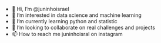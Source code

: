 - 👋 Hi, I’m @juninhoisrael
- 👀 I’m interested in data science and machine learning
- 🌱 I’m currently learning python and statistic
- 💞️ I’m looking to collaborate on real challenges and projects
- 📫 How to reach me juninhoisral on instagram

<!---
juninhoisrael/juninhoisrael is a ✨ special ✨ repository because its `README.md` (this file) appears on your GitHub profile.
You can click the Preview link to take a look at your changes.
--->
